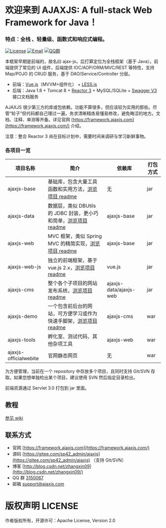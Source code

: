 欢迎来到 AJAXJS: A full-stack Web Framework for Java！
=============
### 特点：全栈 、轻量级、函数式和响应式编程。

[![License](https://img.shields.io/badge/license-Apache--2.0-green.svg?longCache=true&style=flat)](http://www.apache.org/licenses/LICENSE-2.0.txt)
[![Email](https://img.shields.io/badge/Contact--me-Email-orange.svg)](mailto:support@ajaxjs.com)
[![QQ群](https://framework.ajaxjs.com/framework/asset/qq.svg)](https://shang.qq.com/wpa/qunwpa?idkey=3877893a4ed3a5f0be01e809e7ac120e346102bd550deb6692239bb42de38e22)

本框架早期是前端的，故名曰 ajax-js，后打算定位为全栈框架（基于 Java）。前端提供了常见的 UI 组件，后端提供 IOC/AOP/ORM/MVC/REST 等特性，支持 Map/POJO 的 CRUD 服务，基于 DAO/Service/Controller 分层。

- 前端：[Vue.js](https://cn.vuejs.org/)（MVVM+组件化） + [LESS.js](http://lesscss.org/)
- 后端：Java 1.8 + Tomcat 8 + [Reactor 3](https://projectreactor.io/) + MySQL/SQLite + [Swagger V3](https://swagger.io/) 接口文档服务

AJAXJS 很少第三方的库或包依赖。功能不算很多，但应该较为实用的那些。尽管“轮子”但代码都自己理过一遍，务求清晰精炼易懂易修改，避免晦涩的地方。文档、注释、单测等齐备。详见官网 [https://framework.ajaxjs.com](https://framework.ajaxjs.com/) 介绍。 

注意：整合 Reactor 3 尚在目标计划中，需要时间来调研与学习新鲜事物。

### 各项目一览

|项目名称|简介|依赖库|打包方式|
|------|-----|----|------|
|ajaxjs-base|基础库，包含大量工具函数和实用方法，[浏览项目 readme](ajaxjs-base)|无|jar|
|ajaxjs-data|数据层，类似 DBUtils 的 JDBC 封装，更小巧和简单，[浏览项目 readme](ajaxjs-data)|ajaxjs-base|jar|
|ajaxjs-web|MVC 框架，类似 Spring MVC 的精简实现，[浏览项目 readme](ajaxjs-web)|ajaxjs-base|jar|
|ajaxjs-web-js|独立的前端框架，基于 vue.js 2.x，[浏览项目 readme](ajaxjs-web-js)|vue.js|jar|
|ajaxjs-cms|整个各个子项目的网站发布系统，[浏览项目 readme](ajaxjs-cms)|ajaxjs-data/ajaxjs-web|jar|
|ajaxjs-demo|一个包含前后台的网站，可方便学习或作为快速手脚架，[浏览项目 readme](ajaxjs-demo)|ajaxjs-cms|war|
|ajaxjs-tools|孵化室、测试代码、其他杂项工具|ajaxjs-web|war|
|ajaxjs-officialwebite|官网静态网页|无|war|


为方便管理，当前在一个 repository 中存放多个项目，且同时支持 Git/SVN 存取。如果您想单独检出某个项目，建议使用 SVN 然后指定目录检出。

前端资源通过 Servlet 3.0 打包到 jar 里面。

教程
-----
[参见 wiki](https://gitee.com/sp42_admin/ajaxjs/wikis)


联系方式
----------

- 官网 [https://framework.ajaxjs.com](https://framework.ajaxjs.com/)  
- 源码  [https://gitee.com/sp42_admin/ajaxjs](https://gitee.com/sp42_admin/ajaxjs) （支持 Git/SVN）
- 博客 [http://blog.csdn.net/zhangxin09](http://blog.csdn.net/zhangxin09/) 
- QQ 群 [3150067](//shang.qq.com/wpa/qunwpa?idkey=99415d164e2c776567c9370cc5b0bde26f4e2e7c5068978a24d1fe7c976ace93)
- 邮箱 support@ajaxjs.com

版权声明 LICENSE
==========
作者版权所有，开源许可：Apache License, Version 2.0
 